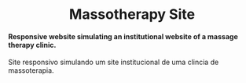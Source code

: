 <h1 align="center"> Massotherapy Site </h1> 

<h4> Responsive website simulating an institutional website of a massage therapy clinic. </h4>
<h7> Site responsivo simulando um site institucional de uma clincia de massoterapia. <h7>

